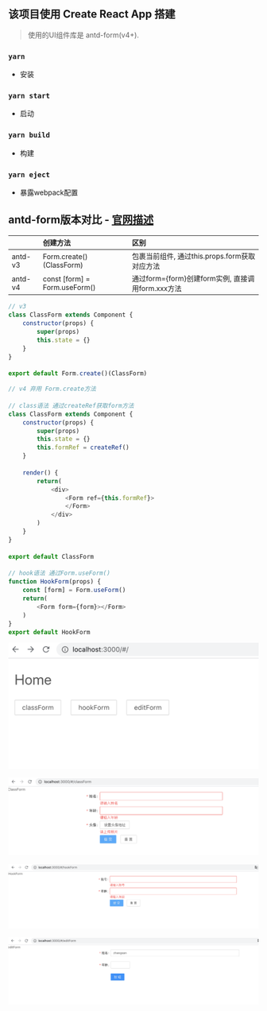 ## 该项目使用 Create React App 搭建

> 使用的UI组件库是 antd-form(v4+).

### `yarn`
* 安装

### `yarn start`
* 启动

### `yarn build`
* 构建

### `yarn eject`
* 暴露webpack配置

## antd-form版本对比 - [官网描述](https://ant.design/docs/react/migration-v4-cn)
|       | 创建方法 |   区别   |
| :---- | :---- | :---- |
| antd-v3    |  Form.create()(ClassForm) | 包裹当前组件, 通过this.props.form获取对应方法 |
| antd-v4    |  const [form] = Form.useForm() | 通过form={form}创建form实例, 直接调用form.xxx方法 |


```javascript
// v3
class ClassForm extends Component {
    constructor(props) {
        super(props)
        this.state = {}
    }
}

export default Form.create()(ClassForm)

```

```javascript
// v4 弃用 Form.create方法

// class语法 通过createRef获取form方法
class ClassForm extends Component {
    constructor(props) {
        super(props)
        this.state = {}
        this.formRef = createRef()
    }

    render() {
        return(
            <div>
                <Form ref={this.formRef}>
                </Form>
            </div>
        )
    }
}

export default ClassForm

// hook语法 通过Form.useForm()
function HookForm(props) {
    const [form] = Form.useForm()
    return(
        <Form form={form}></Form>
    )
}
export default HookForm
```
<!-- https://github.com/你的用户名/你的repository仓库名/raw/分支名master/刚你新建的图片文件夹名称/***.png -->
![Home](/assets/1.png)

![ClassForm](/assets/2.png)

![HookForm](/assets/3.png)

![EditForm](/assets/4.png)
